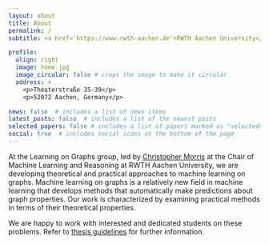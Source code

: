 ```yaml
---
layout: about
title: About
permalink: /
subtitle: <a href='https://www.rwth-aachen.de'>RWTH Aachen University</a>.

profile:
  align: right
  image: home.jpg
  image_circular: false # crops the image to make it circular
  address: >
    <p>Theaterstraße 35-39</p>
    <p>52072 Aachen, Germany</p>

news: false  # includes a list of news items
latest_posts: false  # includes a list of the newest posts
selected_papers: false # includes a list of papers marked as "selected={true}"
social: true  # includes social icons at the bottom of the page
---
```



<html>
	<body>
	<p>
	At the Learning on Graphs group, led by <a href='https://chrsmrrs.github.io/'>Christopher Morris</a> at the Chair of Machine Learning and Reasoning at RWTH Aachen University, we are developing theoretical and practical approaches to machine learning on graphs. Machine learning on graphs is a relatively new field in machine learning that develops methods that automatically make predictions about graph properties. Our work is characterized by examining practical methods in terms of their theoretical properties.
	</p>
	<p>
	We are happy to work with interested and dedicated students on these problems. Refer to <a href="../teaching/thesis.md">thesis guidelines</a> for further information.
	</p>
    <br>
	</body>
</html>
